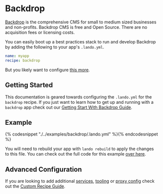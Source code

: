 Backdrop
========

[Backdrop](https://backdropcms.org/) is the comprehensive CMS for small to medium sized businesses and non-profits. Backdrop CMS is free and Open Source. There are no acquisition fees or licensing costs.

You can easily boot up a best practices stack to run and develop Backdrop by adding the following to your app's `.lando.yml`.

```yml
name: myapp
recipe: backdrop
```

But you likely want to configure [this more](#example).

Getting Started
---------------

This documentation is geared towards configuring the `.lando.yml` for the `backdrop` recipe. If you just want to learn how to get up and running with a `backdrop` app check out our [Getting Start With Backdrop Guide](./../tutorials/backdrop.md).

Example
-------

{% codesnippet "./../examples/backdrop/.lando.yml" %}{% endcodesnippet %}

You will need to rebuild your app with `lando rebuild` to apply the changes to this file. You can check out the full code for this example [over here](https://github.com/lando/lando/tree/master/examples/backdrop).

Advanced Configuration
----------------------

If you are looking to add additional [services](./../config/services.md), [tooling](./../config/tooling.md) or [proxy config](./../config/proxy.md) check out the [Custom Recipe Guide](./../tutorials/custom.md).
